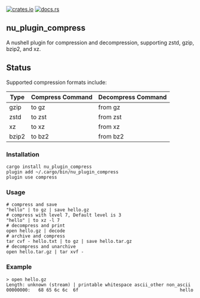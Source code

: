 [![crates.io](https://img.shields.io/crates/v/nu_plugin_compress.svg)](https://crates.io/crates/nu_plugin_compress)
[![docs.rs](https://docs.rs/nu_plugin_compress/badge.svg)](https://docs.rs/nu_plugin_compress)

## nu_plugin_compress
A nushell plugin for compression and decompression, supporting zstd, gzip, bzip2, and xz.
## Status

Supported compression formats include:

|Type|Compress Command|Decompress Command|
|--|--|--|
|gzip|to gz|from gz|
|zstd|to zst|from zst|
|xz|to xz|from xz|
|bzip2|to bz2|from bz2|


### Installation
```shell
cargo install nu_plugin_compress
plugin add ~/.cargo/bin/nu_plugin_compress
plugin use compress
```

### Usage
```shell
# compress and save
"hello" | to gz | save hello.gz
# compress with level 7, Default level is 3
"hello" | to xz -l 7
# decompress and print
open hello.gz | decode
# archive and compress
tar cvf - hello.txt | to gz | save hello.tar.gz
# decompress and unarchive
open hello.tar.gz | tar xvf -
```

### Example
```shell
> open hello.gz
Length: unknown (stream) | printable whitespace ascii_other non_ascii
00000000:   68 65 6c 6c  6f                                      hello
```